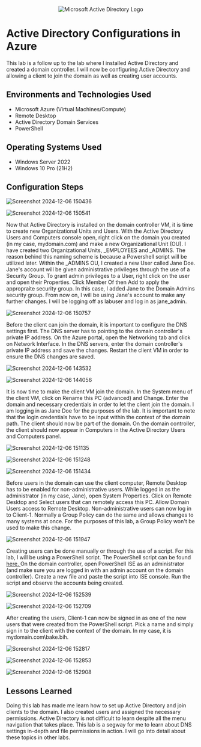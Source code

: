 <p align="center">
<img src="https://i.imgur.com/pU5A58S.png" alt="Microsoft Active Directory Logo"/>
</p>

<h1>Active Directory Configurations in Azure</h1>
This lab is a follow up to the lab where I installed Active Directory and created a domain controller. I will now be configuring Active Directory and allowing a client to join the domain as well as creating user accounts. <br />

<h2>Environments and Technologies Used</h2>

- Microsoft Azure (Virtual Machines/Compute)
- Remote Desktop
- Active Directory Domain Services
- PowerShell

<h2>Operating Systems Used </h2>

- Windows Server 2022
- Windows 10 Pro (21H2)

<h2>Configuration Steps</h2>

![Screenshot 2024-12-06 150436](https://github.com/user-attachments/assets/0d4f26eb-f3ba-4a89-a04e-ec7c9df14e48)

![Screenshot 2024-12-06 150541](https://github.com/user-attachments/assets/7de7f731-48df-4df8-814b-62a7f8908f82)

Now that Active Directory is installed on the domain controller VM, it is time to create new Organizational Units and Users. With the Active Directory Users and Computers console open, right click on the domain you created (in my case, mydomain.com) and make a new Organizational Unit (OU). I have created two Organizational Units, _EMPLOYEES and _ADMINS. The reason behind this naming scheme is because a Powershell script will be utilized later. Within the _ADMINS OU, I created a new User called Jane Doe. Jane's account will be given administrative privileges through the use of a Security Group. To grant admin privileges to a User, right click on the user and open their Properties. Click Member Of then Add to apply the appropraite security group. In this case, I added Jane to the Domain Admins security group. From now on, I will be using Jane's account to make any further changes. I will be logging off as labuser and log in as jane_admin.

![Screenshot 2024-12-06 150757](https://github.com/user-attachments/assets/b1cc41c7-1b24-4851-a48a-5cf59e43d7e6)

Before the client can join the domain, it is important to configure the DNS settings first. The DNS server has to pointing to the domain controller's private IP address. On the Azure portal, open the Networking tab and click on Network Interface. In the DNS servers, enter the domain controller's private IP address and save the changes. Restart the client VM in order to ensure the DNS changes are saved. 

![Screenshot 2024-12-06 143532](https://github.com/user-attachments/assets/12703e98-909f-43f0-8f66-7ed485c67efc)

![Screenshot 2024-12-06 144056](https://github.com/user-attachments/assets/87457d2a-72a9-4365-a774-0b9a0d455db4)

It is now time to make the client VM join the domain. In the System menu of the client VM, click on Rename this PC (advanced) and Change. Enter the domain and necessary credentials in order to let the client join the domain. I am logging in as Jane Doe for the purposes of the lab. It is important to note that the login credentials have to be input within the context of the domain path. The client should now be part of the domain. On the domain controller, the client should now appear in Computers in the Active Directory Users and Computers panel.

![Screenshot 2024-12-06 151135](https://github.com/user-attachments/assets/98e83f65-d06a-43e4-bf6b-00b90d32bf95)

![Screenshot 2024-12-06 151248](https://github.com/user-attachments/assets/05b9f5d4-9202-44ab-adf0-0727b6c8fe24)

![Screenshot 2024-12-06 151434](https://github.com/user-attachments/assets/3a918bed-263d-4e65-bef3-9d6a6c5a700f)

Before users in the domain can use the client computer, Remote Desktop has to be enabled for non-administrative users. While logged in as the administrator (in my case, Jane), open System Properties. Click on Remote Desktop and Select users that can remotely access this PC. Allow Domain Users access to Remote Desktop. Non-administrative users can now log in to Client-1. Normally a Group Policy can do the same and allows changes to many systems at once. For the purposes of this lab, a Group Policy won't be used to make this change.

![Screenshot 2024-12-06 151947](https://github.com/user-attachments/assets/77018118-9b8a-407a-8a3a-0c5dded972cc)

Creating users can be done manually or through the use of a script. For this lab, I will be using a PowerShell script. The PowerShell script can be found <a href="https://github.com/AsiaPonder001/BunchofUsers/blob/main/README.md?plain=1)"> here. </a> On the domain controller, open PowerShell ISE as an administrator (and make sure you are logged in with an admin account on the domain controller). Create a new file and paste the script into ISE console. Run the script and observe the accounts being created. 

![Screenshot 2024-12-06 152539](https://github.com/user-attachments/assets/c0008155-6dc3-4e38-9c41-75235b721e1b)

![Screenshot 2024-12-06 152709](https://github.com/user-attachments/assets/51ff69ac-e0f1-4f95-9a5b-a15c150a2fa8)


After creating the users, Client-1 can now be signed in as one of the new users that were created from the PowerShell script. Pick a name and simply sign in to the client with the context of the domain. In my case, it is mydomain.com\bake.bih.

![Screenshot 2024-12-06 152817](https://github.com/user-attachments/assets/5e7d9d6a-bec7-4bb1-8dca-e2908fbd0892)

![Screenshot 2024-12-06 152853](https://github.com/user-attachments/assets/ae7da80e-8064-47e5-8bf8-4c6c7d82a118)

![Screenshot 2024-12-06 152908](https://github.com/user-attachments/assets/47a986fa-79d7-4afc-981e-7f04125e8d55)

<h2>Lessons Learned</h2>

Doing this lab has made me learn how to set up Active Directory and join clients to the domain. I also created users and assigned the necessary permissions. Active Directory is not difficult to learn despite all the menu navigation that takes place. This lab is a segway for me to learn about DNS settings in-depth and file permissions in action. I will go into detail about these topics in other labs.
